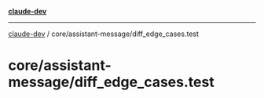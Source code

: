 [**claude-dev**](../../../README.md)

***

[claude-dev](../../../README.md) / core/assistant-message/diff\_edge\_cases.test

# core/assistant-message/diff\_edge\_cases.test
